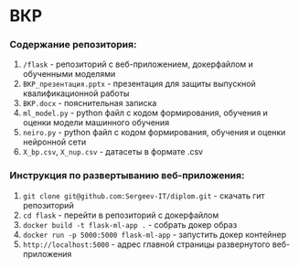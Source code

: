 # ВКР

### Содержание репозитория:
1. `/flask` - репозиторий с веб-приложением, докерфайлом и обученными моделями
2. `ВКР_презентация.pptx` - презентация для защиты выпускной квалификационной работы
3. `ВКР.docx` - пояснительная записка
4. `ml_model.py` - python файл с кодом формирования, обучения и оценки модели машинного обучения
5. `neiro.py` - python файл с кодом формирования, обучения и оценки нейронной сети
6. `X_bp.csv`, `X_nup.csv` - датасеты в формате .csv 

### Инструкция по развертыванию веб-приложения:
1. `git clone git@github.com:Sergeev-IT/diplom.git` - скачать гит репозиторий
2. `cd flask` - перейти в репозиторий с докерфайлом
3. `docker build -t flask-ml-app .` - собрать докер образ
4. `docker run -p 5000:5000 flask-ml-app` - запустить докер контейнер
5. `http://localhost:5000` - адрес главной страницы развернутого веб-приложения
